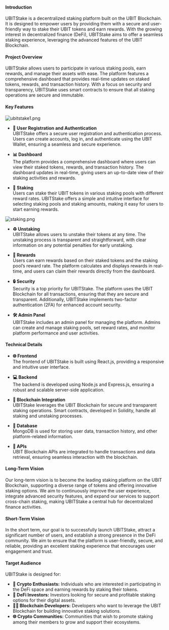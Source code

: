 #### Introduction
UBITStake is a decentralized staking platform built on the UBIT Blockchain. It is designed to empower users by providing them with a secure and user-friendly way to stake their UBIT tokens and earn rewards. With the growing interest in decentralized finance (DeFi), UBITStake aims to offer a seamless staking experience, leveraging the advanced features of the UBIT Blockchain.

#### Project Overview
UBITStake allows users to participate in various staking pools, earn rewards, and manage their assets with ease. The platform features a comprehensive dashboard that provides real-time updates on staked tokens, rewards, and transaction history. With a focus on security and transparency, UBITStake uses smart contracts to ensure that all staking operations are secure and immutable.

#### Key Features

![ubitstake1.png](https://cdn.dorahacks.io/static/files/190a6ee08057dd3ffabc4554c7483b2b.png)

- **👥 User Registration and Authentication**  
  UBITStake offers a secure user registration and authentication process. Users can create accounts, log in, and authenticate using the UBIT Wallet, ensuring a seamless and secure experience.

- **📊 Dashboard**  
  The platform provides a comprehensive dashboard where users can view their staked tokens, rewards, and transaction history. The dashboard updates in real-time, giving users an up-to-date view of their staking activities and rewards.

- **🔗 Staking**  
  Users can stake their UBIT tokens in various staking pools with different reward rates. UBITStake offers a simple and intuitive interface for selecting staking pools and staking amounts, making it easy for users to start earning rewards.

![staking.png](https://cdn.dorahacks.io/static/files/190a81d64222332ffd2ae98455faad00.png)

- **♻️ Unstaking**  
  UBITStake allows users to unstake their tokens at any time. The unstaking process is transparent and straightforward, with clear information on any potential penalties for early unstaking.

- **🎁 Rewards**  
  Users can earn rewards based on their staked tokens and the staking pool’s reward rate. The platform calculates and displays rewards in real-time, and users can claim their rewards directly from the dashboard.

- **🔒 Security**  
  Security is a top priority for UBITStake. The platform uses the UBIT Blockchain for all transactions, ensuring that they are secure and transparent. Additionally, UBITStake implements two-factor authentication (2FA) for enhanced account security.

- **🛠️ Admin Panel**  
  UBITStake includes an admin panel for managing the platform. Admins can create and manage staking pools, set reward rates, and monitor platform performance and user activities.

#### Technical Details

- **🌐 Frontend**  
  The frontend of UBITStake is built using React.js, providing a responsive and intuitive user interface.

- **💻 Backend**  
  The backend is developed using Node.js and Express.js, ensuring a robust and scalable server-side application.

- **🔗 Blockchain Integration**  
  UBITStake leverages the UBIT Blockchain for secure and transparent staking operations. Smart contracts, developed in Solidity, handle all staking and unstaking processes.

- **💾 Database**  
  MongoDB is used for storing user data, transaction history, and other platform-related information.

- **🔌 APIs**  
  UBIT Blockchain APIs are integrated to handle transactions and data retrieval, ensuring seamless interaction with the blockchain.

#### Long-Term Vision
Our long-term vision is to become the leading staking platform on the UBIT Blockchain, supporting a diverse range of tokens and offering innovative staking options. We aim to continuously improve the user experience, integrate advanced security features, and expand our services to support cross-chain staking, making UBITStake a central hub for decentralized finance activities.

#### Short-Term Vision
In the short term, our goal is to successfully launch UBITStake, attract a significant number of users, and establish a strong presence in the DeFi community. We aim to ensure that the platform is user-friendly, secure, and reliable, providing an excellent staking experience that encourages user engagement and trust.

#### Target Audience
UBITStake is designed for:

- **🚀 Crypto Enthusiasts:** Individuals who are interested in participating in the DeFi space and earning rewards by staking their tokens.
- **💼 DeFi Investors:** Investors looking for secure and profitable staking options for their digital assets.
- **👨‍💻 Blockchain Developers:** Developers who want to leverage the UBIT Blockchain for building innovative staking solutions.
- **🌐 Crypto Communities:** Communities that wish to promote staking among their members to grow and support their ecosystems.